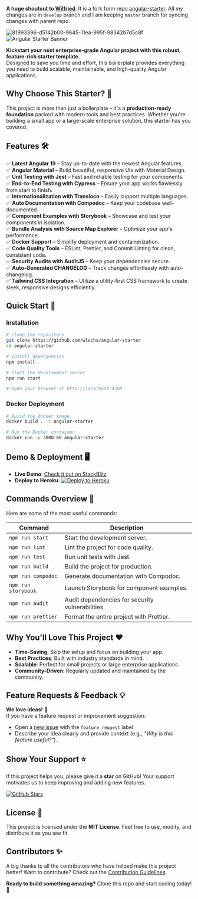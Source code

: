 **A huge shoutout to [Wilfried](https://github.com/wlucha)**. It is a fork form repo [angular-starter](https://github.com/wlucha/angular-starter). All my changes are in `develop` branch and I am keeping `master` branch for syncing changes with parent repo.

![81993396-d5142b00-9645-11ea-995f-98342b7d5c8f](https://user-images.githubusercontent.com/7531596/128626297-df86020b-1cdc-43b5-a692-6c4c45534ec1.png)
![Angular Starter Banner](https://user-images.githubusercontent.com/7531596/128626297-df86020b-1cdc-43b5-a692-6c4c45534ec1.png)

**Kickstart your next enterprise-grade Angular project with this robust, feature-rich starter template.**  
Designed to save you time and effort, this boilerplate provides everything you need to build scalable, maintainable, and high-quality Angular applications.

## Why Choose This Starter? 🌟

This project is more than just a boilerplate – it's a **production-ready foundation** packed with modern tools and best practices. Whether you're building a small app or a large-scale enterprise solution, this starter has you covered.

## Features 🛠️

✅ **Latest Angular 19** – Stay up-to-date with the newest Angular features.  
✅ **Angular Material** – Build beautiful, responsive UIs with Material Design.  
✅ **Unit Testing with Jest** – Fast and reliable testing for your components.  
✅ **End-to-End Testing with Cypress** – Ensure your app works flawlessly from start to finish.  
✅ **Internationalization with Transloco** – Easily support multiple languages.  
✅ **Auto Documentation with Compodoc** – Keep your codebase well-documented.  
✅ **Component Examples with Storybook** – Showcase and test your components in isolation.  
✅ **Bundle Analysis with Source Map Explorer** – Optimize your app's performance.  
✅ **Docker Support** – Simplify deployment and containerization.  
✅ **Code Quality Tools** – ESLint, Prettier, and Commit Linting for clean, consistent code.  
✅ **Security Audits with AuditJS** – Keep your dependencies secure.  
✅ **Auto-Generated CHANGELOG** – Track changes effortlessly with auto-changelog.  
✅ **Tailwind CSS Integration** – Utilize a utility-first CSS framework to create sleek, responsive designs efficiently.

## Quick Start 🚀

### Installation

```bash
# Clone the repository
git clone https://github.com/wlucha/angular-starter
cd angular-starter

# Install dependencies
npm install

# Start the development server
npm run start

# Open your browser at http://localhost:4200
```

### Docker Deployment

```bash
# Build the Docker image
docker build . -t angular-starter

# Run the Docker container
docker run -p 3000:80 angular-starter
```

## Demo & Deployment 🖥️

- **Live Demo**: [Check it out on StackBlitz](https://stackblitz.com/github/wlucha/angular-starter)
- **Deploy to Heroku**: [![Deploy to Heroku](https://www.herokucdn.com/deploy/button.png)](https://heroku.com/deploy)

## Commands Overview 📜

Here are some of the most useful commands:

| Command             | Description                                      |
| ------------------- | ------------------------------------------------ |
| `npm run start`     | Start the development server.                    |
| `npm run lint`      | Lint the project for code quality.               |
| `npm run test`      | Run unit tests with Jest.                        |
| `npm run build`     | Build the project for production.                |
| `npm run compodoc`  | Generate documentation with Compodoc.            |
| `npm run storybook` | Launch Storybook for component examples.         |
| `npm run audit`     | Audit dependencies for security vulnerabilities. |
| `npm run prettier`  | Format the entire project with Prettier.         |

## Why You'll Love This Project ❤️

- **Time-Saving**: Skip the setup and focus on building your app.
- **Best Practices**: Built with industry standards in mind.
- **Scalable**: Perfect for small projects or large enterprise applications.
- **Community-Driven**: Regularly updated and maintained by the community.

## Feature Requests & Feedback 💡

**We love ideas!** 🚀  
If you have a feature request or improvement suggestion:

- Open a [new issue](https://github.com/wlucha/angular-starter/issues) with the `feature request` label.
- Describe your idea clearly and provide context (e.g., _"Why is this feature useful?"_).

## Show Your Support ⭐

If this project helps you, please give it a **star** on GitHub! Your support motivates us to keep improving and adding new features.

[![GitHub Stars](https://img.shields.io/github/stars/wlucha/angular-starter?style=social)](https://github.com/wlucha/angular-starter)

## License 📄

This project is licensed under the **MIT License**. Feel free to use, modify, and distribute it as you see fit.

## Contributors ✨

A big thanks to all the contributors who have helped make this project better! Want to contribute? Check out the [Contribution Guidelines](CONTRIBUTING.md).

**Ready to build something amazing?** Clone this repo and start coding today! 🚀
